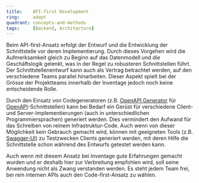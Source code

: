 ```yaml
---
title:    API-first Development  
ring:     adopt  
quadrant: concepts-and-methods
tags:     [Backend, Architecture]
---
```


Beim API-first-Ansatz erfolgt der Entwurf und die Entwicklung der Schnittstelle vor deren Implementierung. Durch dieses
Vorgehen wird die Aufmerksamkeit gleich zu Beginn auf das Datenmodell und die Geschäftslogik gelenkt, was in der Regel
zu robusteren Schnittstellen führt. Der Schnittstellenentwurf kann auch als Vertrag betrachtet werden, auf den
verschiedene Teams parallel hinarbeiten. Dieser Aspekt spielt bei der Grösse der Projektteams innerhalb der Inventage
jedoch noch keine entscheidende Rolle.

Durch den Einsatz von Codegeneratoren (z.B. [OpenAPI Generator][openapi-generator] für
[OpenAPI][openapi]-Schnittstellen) kann bei Bedarf ein Gerüst für verschiedene Client- und Server-Implementierungen
(auch in unterschiedlichen Programmiersprachen) generiert werden. Dies vermindert den Aufwand für das Schreiben von
reinem Infrastruktur-Code. Auch wenn von dieser Möglichkeit kein Gebrauch gemacht wird, können mit geeigneten Tools
(z.B. [Swagger-UI][swaggerui]) zu Testzwecken Clients generiert werden, mit deren Hilfe die Schnittstelle schon während
des Entwurfs getestet werden kann.

Auch wenn mit diesem Ansatz bei Inventage gute Erfahrungen gemacht wurden und er deshalb hier zur Verbreitung empfohlen
wird, soll seine Anwendung nicht als Zwang verstanden werden. Es steht jedem Team frei, bei rein internen APIs auch den
Code-first-Ansatz zu wählen.

[openapi-generator]: https://openapi-generator.tech
[openapi]: https://www.openapis.org
[swaggerui]: https://swagger.io/tools/swagger-ui

